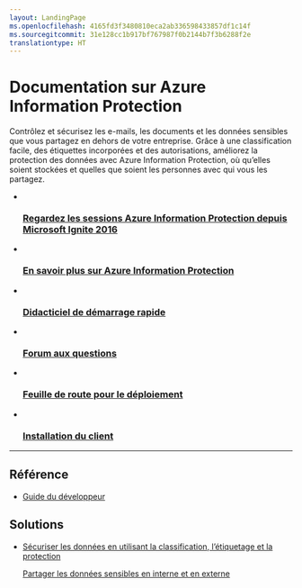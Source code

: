 ```yaml
---
layout: LandingPage
ms.openlocfilehash: 4165fd3f3480810eca2ab336598433857df1c14f
ms.sourcegitcommit: 31e128cc1b917bf767987f0b2144b7f3b6288f2e
translationtype: HT
---
```

# <a name="azure-information-protection-documentation"></a>Documentation sur Azure Information Protection

Contrôlez et sécurisez les e-mails, les documents et les données sensibles que vous partagez en dehors de votre entreprise. Grâce à une classification facile, des étiquettes incorporées et des autorisations, améliorez la protection des données avec Azure Information Protection, où qu’elles soient stockées et quelles que soient les personnes avec qui vous les partagez.

<ul class="panelContent cardsFTitle">
    <li>
        <a href="/information-protection/understand-explore/what-is-information-protection#resources-for-azure-information-protection">
        <div class="cardSize">
            <div class="cardPadding">
                <div class="card">
                    <div class="cardImageOuter">
                        <div class="cardImage">
                            <img src="/media/common/i_video.svg" alt="" />
                        </div>
                    </div>
                    <div class="cardText">
                        <h3>Regardez les sessions Azure Information Protection depuis Microsoft Ignite 2016</h3>
                    </div>
                </div>
            </div>
        </div>
        </a>
    </li>
    <li>
        <a href="/information-protection/understand-explore/what-is-information-protection">
        <div class="cardSize">
            <div class="cardPadding">
                <div class="card">
                    <div class="cardImageOuter">
                        <div class="cardImage">
                            <img src="/media/common/i_learn-about.svg" alt="" />
                        </div>
                    </div>
                    <div class="cardText">
                        <h3>En savoir plus sur Azure Information Protection</h3>
                    </div>
                </div>
            </div>
        </div>
        </a>
    </li>
    <li>
        <a href="/information-protection/get-started/infoprotect-quick-start-tutorial">
        <div class="cardSize">
            <div class="cardPadding">
                <div class="card">
                    <div class="cardImageOuter">
                        <div class="cardImage">
                            <img src="/media/common/i_quick-start.svg" alt="" />
                        </div>
                    </div>
                    <div class="cardText">
                        <h3>Didacticiel de démarrage rapide</h3>
                    </div>
                </div>
            </div>
        </div>
        </a>
    </li>
    <li>
        <a href="/information-protection/get-started/faqs">
        <div class="cardSize">
            <div class="cardPadding">
                <div class="card">
                    <div class="cardImageOuter">
                        <div class="cardImage">
                            <img src="/media/common/i_support.svg" alt="" />
                        </div>
                    </div>
                    <div class="cardText">
                        <h3>Forum aux questions</h3>
                    </div>
                </div>
            </div>
        </div>
        </a>
    </li>
    <li>
        <a href="/information-protection/plan-design/deployment-roadmap">
        <div class="cardSize">
            <div class="cardPadding">
                <div class="card">
                    <div class="cardImageOuter">
                        <div class="cardImage">
                            <img src="/media/common/i_road-map.svg" alt="" />
                        </div>
                    </div>
                    <div class="cardText">
                        <h3>Feuille de route pour le déploiement</h3>
                    </div>
                </div>
            </div>
        </div>
        </a>
    </li>
    <li>
        <a href="/information-protection/rms-client/info-protect-client">
        <div class="cardSize">
            <div class="cardPadding">
                <div class="card">
                    <div class="cardImageOuter">
                        <div class="cardImage">
                            <img src="/media/common/i_download-install.svg" alt="" />
                        </div>
                    </div>
                    <div class="cardText">
                        <h3>Installation du client </h3>
                    </div>
                </div>
            </div>
        </div>
        </a>
    </li>
</ul>

---

<h2>Référence</h2>
<ul class="panelContent cardsW">
    <li>
        <div class="cardSize">
            <div class="cardPadding">
                <div class="card">
                    <div class="cardText">
                        <p><a href="/enterprise-mobility-security/solutions/infoprotect-secure-classify-scenario">Guide du développeur</a></p>
                    </div>
                </div>
            </div>
        </div>
    </li>  
</ul>

<h2>Solutions</h2>
<ul class="panelContent cardsW">
    <li>
        <div class="cardSize">
            <div class="cardPadding">
                <div class="card">
                    <div class="cardText">
                        <p><a href="/enterprise-mobility-security/solutions/infoprotect-secure-classify-scenario">Sécuriser les données en utilisant la classification, l’étiquetage et la protection</a></p>
                        <p><a href="/enterprise-mobility-security/solutions/share-sensitive-data">Partager les données sensibles en interne et en externe</a></p>
                    </div>
                </div>
            </div>
        </div>
    </li>  
</ul>